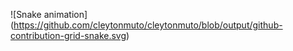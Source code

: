 ![Snake animation]
(https://github.com/cleytonmuto/cleytonmuto/blob/output/github-contribution-grid-snake.svg)
